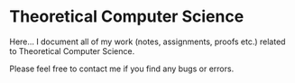 # Theoretical Computer Science

Here... I document all of my work (notes, assignments, proofs etc.) related to Theoretical Computer Science.

Please feel free to contact me if you find any bugs or errors. 
